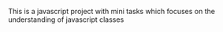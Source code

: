 This is a javascript project with mini tasks which focuses on the understanding of javascript classes